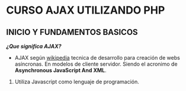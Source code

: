 # CURSO AJAX UTILIZANDO PHP

## INICIO Y FUNDAMENTOS BASICOS

***¿Que significa AJAX?***

- AJAX según [wikipedia](https://es.wikipedia.org/wiki/AJAX) tecnica de desarrollo para
creación de webs asíncronas. En modelos de cliente servidor. Siendo el acronimo de **Asynchronous JavaScript And XML**.

1. Utiliza Javascript como lenguaje de programación.